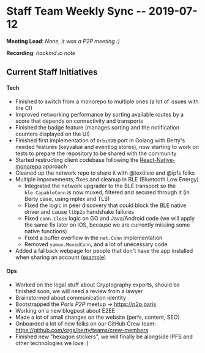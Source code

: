# Staff Team Weekly Sync -- 2019-07-12

**Meeting Lead**: _None, it was a P2P meeting :)_

**Recording**: _hackmd.io note_

## Current Staff Initiatives

#### Tech

* Finished to switch from a monorepo to multiple ones (a lot of issues with the CI)
* Improved networking performance by sorting available routes by a score that depends on connectivity and transports
* Finished the badge feature (manages sorting and the notification counters displayed on the UI)
* Finished first implementation of `OrbitDB` port in Golang with Berty's needed features (keyvalue and eventlog stores), now starting to work on tests to prepare the repository to be shared with the community
* Started restructing client codebase following the [React-Native-monorepo](https://github.com/fixerteam/React-Native-monorepo) approach
* Cleaned up the network repo to share it with @textileio and @ipfs folks
* Multiple improvements, fixes and cleanup in BLE (Bluetooth Low Energy)
  * Integrated the network upgrader to the BLE transport so the `ble.CapableConn` is now muxed, filtered and secured through it (in Berty case, using mplex and TLS)
  * Fixed the logic in peer discovery that could block the BLE native driver and cause `libp2p` handshake failures
  * Fixed `conn.Close` logic on GO and Java/Android code (we will apply the same fix later on iOS, because we are currently missing some native functions)
  * Fixed a buffer overflow in the `net.Conn` implementation
  * Removed `yamux.MuxedConn`, and a lot of unecessary code
* Added a fallback webpage for people that don't have the app installed when sharing an account ([example](https://berty.tech/id#key=MIIBIjANBgkqhkiG9w0BAQEFAAOCAQ8AMIIBCgKCAQEAtjsD%2BMfpxWFf8A3gsAWjD93IEX6XkED2PDUxpUAfKKi0kfX7zoJO7lr7UuB7hK8v1SF065aG73p0VaDjdGl9uvlNXlLsT1CBlCRjGSI%2BCxbTR7QFfuFTPwqRLIEr5OhkROMx7LPxJHWcVh3Mqm08X3tZniM48YN9%2FTXesfW%2BApP2jDBFIOps6ej5BJeOKUnd4n3z95akkraLitmjpHM%2FwHmKySU31KlREHUUUKLvceBPsBhtz9pkedvTz2jTZD4%2BO6P612We34%2FZLk7ZOj7WiFmiTpou3%2B9PQ5fVx%2FRfUeATzw1Cb8VYNfPKnnwrpZXP%2BHcA4dXk28NPly2q8kinDQIDAQAB&name=manfred-phone))

#### Ops

* Worked on the legal stuff about Cryptography exports, should be finished soon, we will need a review from a lawyer
* Brainstormed about communication identity
* Bootstrapped the _Paris P2P_ meetup -> https://p2p.paris
* Working on a new blogpost about E2EE
* Made a lot of small changes on the website (perfs, content, SEO)
* Onboarded a lot of new folks on our GitHub Crew team: https://github.com/orgs/berty/teams/crew-members
* Finished new "hexagon stickers", we will finally be alongside IPFS and other technologies we love :)
